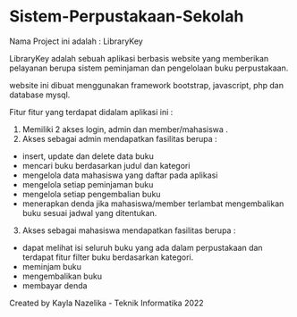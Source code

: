 # Sistem-Perpustakaan-Sekolah
Nama Project ini adalah : LibraryKey

LibraryKey adalah sebuah aplikasi berbasis website yang memberikan pelayanan berupa sistem peminjaman dan pengelolaan buku perpustakaan.

website ini dibuat menggunakan framework bootstrap, javascript, php dan database mysql.

Fitur fitur yang terdapat didalam aplikasi ini : 
1. Memiliki 2 akses login, admin dan member/mahasiswa .
2. Akses sebagai admin mendapatkan fasilitas berupa : 
  - insert, update dan delete data buku
  - mencari buku berdasarkan judul dan kategori
  - mengelola data mahasiswa yang daftar pada aplikasi
  - mengelola setiap peminjaman buku
  - mengelola setiap pengembalian buku
  - menerapkan denda jika mahasiswa/member terlambat mengembalikan buku sesuai jadwal yang ditentukan.
3. Akses sebagai mahasiswa mendapatkan fasilitas berupa : 
  - dapat melihat isi seluruh buku yang ada dalam perpustakaan dan terdapat fitur filter buku berdasarkan kategori.
  - meminjam buku 
  - mengembalikan buku
  - membayar denda


Created by Kayla Nazelika - Teknik Informatika 2022
